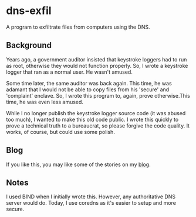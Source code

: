 # dns-exfil

A program to exfiltrate files from computers using the DNS.

## Background

Years ago, a government auditor insisted that keystroke loggers had to run as root, otherwise they would not function properly. So, I wrote a keystroke logger that ran as a normal user. He wasn't amused. 

Some time later, the same auditor was back again. This time, he was adamant that I would not be able to copy files from his 'secure' and 'complaint' enclave. So, I wrote this program to, again, prove otherwise.This time, he was even less amused.

While I no longer publish the keystroke logger source code (it was abused too much), I wanted to make this old code public. I wrote this quickly to prove a technical truth to a bureaucrat, so please forgive the code quality. It works, of course, but could use some polish.

## Blog

If you like this, you may like some of the stories on my [blog](https://www.go350.com/).

## Notes

I used BIND when I initially wrote this. However, any authoritative DNS server would do. Today, I use coredns as it's easier to setup and more secure.
